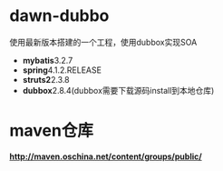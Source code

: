 # dawn-dubbo
使用最新版本搭建的一个工程，使用dubbox实现SOA
* **mybatis**3.2.7
* **spring**4.1.2.RELEASE
* **struts2**2.3.8
* **dubbox**2.8.4(dubbox需要下载源码install到本地仓库)

# maven仓库
**http://maven.oschina.net/content/groups/public/**
